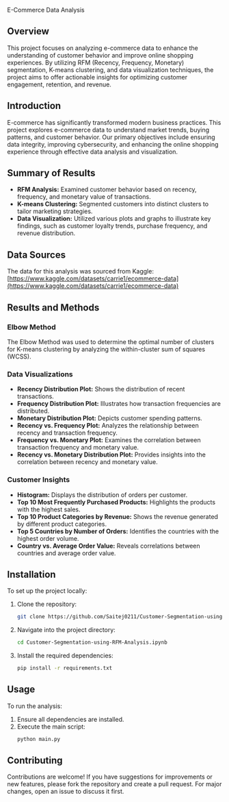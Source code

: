E-Commerce Data Analysis

## Overview

This project focuses on analyzing e-commerce data to enhance the understanding of customer behavior and improve online shopping experiences. By utilizing RFM (Recency, Frequency, Monetary) segmentation, K-means clustering, and data visualization techniques, the project aims to offer actionable insights for optimizing customer engagement, retention, and revenue.
   
## Introduction

E-commerce has significantly transformed modern business practices. This project explores e-commerce data to understand market trends, buying patterns, and customer behavior. Our primary objectives include ensuring data integrity, improving cybersecurity, and enhancing the online shopping experience through effective data analysis and visualization.

## Summary of Results

- **RFM Analysis:** Examined customer behavior based on recency, frequency, and monetary value of transactions.
- **K-means Clustering:** Segmented customers into distinct clusters to tailor marketing strategies.
- **Data Visualization:** Utilized various plots and graphs to illustrate key findings, such as customer loyalty trends, purchase frequency, and revenue distribution.

## Data Sources

The data for this analysis was sourced from Kaggle:
[https://www.kaggle.com/datasets/carrie1/ecommerce-data](https://www.kaggle.com/datasets/carrie1/ecommerce-data)

## Results and Methods

### Elbow Method

The Elbow Method was used to determine the optimal number of clusters for K-means clustering by analyzing the within-cluster sum of squares (WCSS).

### Data Visualizations

- **Recency Distribution Plot:** Shows the distribution of recent transactions.
- **Frequency Distribution Plot:** Illustrates how transaction frequencies are distributed.
- **Monetary Distribution Plot:** Depicts customer spending patterns.
- **Recency vs. Frequency Plot:** Analyzes the relationship between recency and transaction frequency.
- **Frequency vs. Monetary Plot:** Examines the correlation between transaction frequency and monetary value.
- **Recency vs. Monetary Distribution Plot:** Provides insights into the correlation between recency and monetary value.

### Customer Insights

- **Histogram:** Displays the distribution of orders per customer.
- **Top 10 Most Frequently Purchased Products:** Highlights the products with the highest sales.
- **Top 10 Product Categories by Revenue:** Shows the revenue generated by different product categories.
- **Top 5 Countries by Number of Orders:** Identifies the countries with the highest order volume.
- **Country vs. Average Order Value:** Reveals correlations between countries and average order value.

## Installation

To set up the project locally:

1. Clone the repository:
   ```bash
   git clone https://github.com/Saitej0211/Customer-Segmentation-using-RFM-Analysis.git
   ```
2. Navigate into the project directory:
   ```bash
   cd Customer-Segmentation-using-RFM-Analysis.ipynb
   ```
3. Install the required dependencies:
   ```bash
   pip install -r requirements.txt
   ```

## Usage

To run the analysis:

1. Ensure all dependencies are installed.
2. Execute the main script:
   ```bash
   python main.py
   ```

## Contributing

Contributions are welcome! If you have suggestions for improvements or new features, please fork the repository and create a pull request. For major changes, open an issue to discuss it first.
